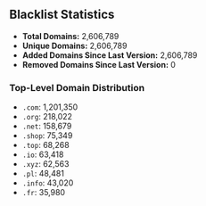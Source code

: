 ## Blacklist Statistics

- **Total Domains:** 2,606,789
- **Unique Domains:** 2,606,789
- **Added Domains Since Last Version:** 2,606,789
- **Removed Domains Since Last Version:** 0

### Top-Level Domain Distribution

-  `.com`: 1,201,350
-  `.org`: 218,022
-  `.net`: 158,679
-  `.shop`: 75,349
-  `.top`: 68,268
-  `.io`: 63,418
-  `.xyz`: 62,563
-  `.pl`: 48,481
-  `.info`: 43,020
-  `.fr`: 35,980
